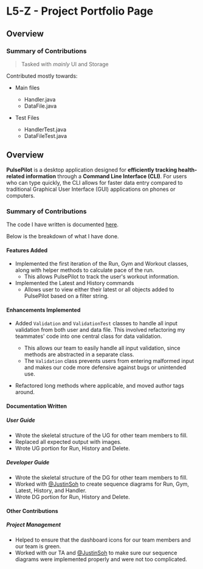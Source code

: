 # L5-Z - Project Portfolio Page

## Overview


### Summary of Contributions

> Tasked with _mainly_ UI and Storage

Contributed mostly towards:
- Main files
  - Handler.java
  - DataFile.java

- Test Files
  - HandlerTest.java
  - DataFileTest.java

## Overview

**PulsePilot** is a desktop application designed for **efficiently tracking health-related information** through a **Command Line Interface (CLI)**. For users who can type quickly, the CLI allows for faster data entry compared to traditional Graphical User Interface (GUI) applications on phones or computers.


### Summary of Contributions

The code I have written is documented [here](https://nus-cs2113-ay2324s2.github.io/tp-dashboard/?search=l5_z&breakdown=true&sort=groupTitle%20dsc&sortWithin=title&since=2024-02-23&timeframe=commit&mergegroup=&groupSelect=groupByRepos&checkedFileTypes=docs~functional-code~test-code~other).

Below is the breakdown of what I have done.

#### Features Added

- Implemented the first iteration of the Run, Gym and Workout classes, along with helper methods to calculate pace of the run.
  - This allows PulsePilot to track the user's workout information.
- Implemented the Latest and History commands
  - Allows user to view either their latest or all objects added to PulsePilot based on a filter string.

#### Enhancements Implemented

- Added `Validation` and `ValidationTest` classes to handle all input validation from both user and data file. This involved refactoring my teammates' code into one central class for data validation.
  - This allows our team to easily handle all input validation, since methods are abstracted in a separate class.
  - The `Validation` class prevents users from entering malformed input and makes our code more defensive against bugs or unintended use.

- Refactored long methods where applicable, and moved author tags around.

#### Documentation Written

##### User Guide

- Wrote the skeletal structure of the UG for other team members to fill.
- Replaced all expected output with images.
- Wrote UG portion for Run, History and Delete.

##### Developer Guide

- Wrote the skeletal structure of the DG for other team members to fill.
- Worked with [@JustinSoh](https://github.com/JustinSoh) to create sequence diagrams for Run, Gym, Latest, History, and Handler.
- Wrote DG portion for Run, History and Delete.

#### Other Contributions

##### Project Management

- Helped to ensure that the dashboard icons for our team members and our team is green.
- Worked with our TA and [@JustinSoh](https://github.com/JustinSoh) to make sure our sequence diagrams were implemented properly and were not too complicated.